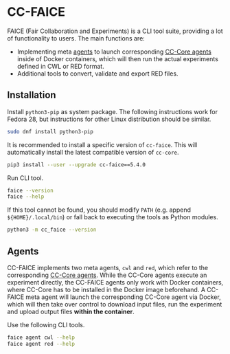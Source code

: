 # CC-FAICE

FAICE (Fair Collaboration and Experiments) is a CLI tool suite, providing a lot of functionality to users. The main functions are:

* Implementing meta [agents](#agents) to launch corresponding [CC-Core agents](cc-core.md#agents) inside of Docker containers, which will then run the actual experiments defined in CWL or RED format.
* Additional tools to convert, validate and export RED files.

## Installation

Install `python3-pip` as system package. The following instructions work for Fedora 28, but instructions for other Linux distribution should be similar.

```bash
sudo dnf install python3-pip
```

It is recommended to install a specific version of `cc-faice`. This will automatically install the latest compatible version of `cc-core`.

```bash
pip3 install --user --upgrade cc-faice==5.4.0
```

Run CLI tool.

```bash
faice --version
faice --help
```

If this tool cannot be found, you should modify `PATH` (e.g. append `${HOME}/.local/bin`) or fall back to executing the tools as Python modules.

```bash
python3 -m cc_faice --version
```

## Agents

CC-FAICE implements two meta agents, `cwl` and `red`, which refer to the corresponding [CC-Core agents](cc-core.md#agents). While the CC-Core agents execute an experiment directly, the CC-FAICE agents only work with Docker containers, where CC-Core has to be installed in the Docker image beforehand. A CC-FAICE meta agent will launch the corresponding CC-Core agent via Docker, which will then take over control to download input files, run the experiment and upload output files **within the container**.

Use the following CLI tools.

```bash
faice agent cwl --help
faice agent red --help
```
